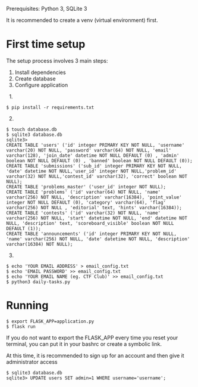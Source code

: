 Prerequisites: Python 3, SQLite 3

It is recommended to create a venv (virtual environment) first.

# First time setup
The setup process involves 3 main steps:
1. Install dependencies
2. Create database
3. Configure application

&nbsp;
1.
```
$ pip install -r requirements.txt
```

2.
```
$ touch database.db
$ sqlite3 database.db
sqlite3>
CREATE TABLE 'users' ('id' integer PRIMARY KEY NOT NULL, 'username' varchar(20) NOT NULL, 'password' varchar(64) NOT NULL, 'email' varchar(128), 'join_date' datetime NOT NULL DEFAULT (0) , 'admin' boolean NOT NULL DEFAULT (0) , 'banned' boolean NOT NULL DEFAULT (0));
CREATE TABLE 'submissions' ('sub_id' integer PRIMARY KEY NOT NULL, 'date' datetime NOT NULL,'user_id' integer NOT NULL,'problem_id' varchar(32) NOT NULL,'contest_id' varchar(32), 'correct' boolean NOT NULL);
CREATE TABLE 'problems_master' ('user_id' integer NOT NULL);
CREATE TABLE 'problems' ('id' varchar(64) NOT NULL, 'name' varchar(256) NOT NULL, 'description' varchar(16384), 'point_value' integer NOT NULL DEFAULT (0), 'category' varchar(64), 'flag' varchar(256) NOT NULL , 'editorial' text, 'hints' varchar(16384));
CREATE TABLE 'contests' ('id' varchar(32) NOT NULL, 'name' varchar(256) NOT NULL, 'start' datetime NOT NULL, 'end' datetime NOT NULL, 'description' text, 'scoreboard_visible' boolean NOT NULL DEFAULT (1));
CREATE TABLE 'announcements' ('id' integer PRIMARY KEY NOT NULL, 'name' varchar(256) NOT NULL, 'date' datetime NOT NULL, 'description' varchar(16384) NOT NULL);
```

3.
```
$ echo 'YOUR EMAIL ADDRESS' > email_config.txt
$ echo 'EMAIL PASSWORD' >> email_config.txt
$ echo 'YOUR EMAIL NAME (eg. CTF Club)' >> email_config.txt
$ python3 daily-tasks.py
```

# Running
```
$ export FLASK_APP=application.py
$ flask run
```
If you do not want to export the FLASK_APP every time you reset your terminal, you can put it in your bashrc or create a symbolic link.


At this time, it is recommended to sign up for an account and then give it administrator access
```
$ sqlite3 database.db
sqlite3> UPDATE users SET admin=1 WHERE username='username';
```

